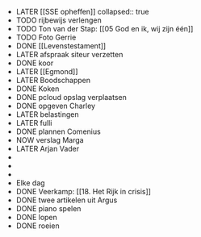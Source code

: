 - LATER [[SSE opheffen]]
  collapsed:: true
- TODO rijbewijs verlengen
- TODO Ton van der Stap: [[05 God en ik, wij zijn één]]
- TODO Foto Gerrie
- DONE [[Levenstestament]]
- LATER afspraak siteur verzetten
- DONE koor
- LATER [[Egmond]]
- LATER Boodschappen
- DONE Koken
- DONE pcloud opslag verplaatsen
- DONE opgeven Charley
- LATER belastingen
- LATER fulli
- DONE plannen Comenius
- NOW verslag Marga
- LATER Arjan Vader
-
-
-
- Elke dag
- DONE Veerkamp: [[18. Het Rijk in crisis]]
- DONE twee artikelen uit Argus
- DONE piano spelen
- DONE lopen
- DONE roeien